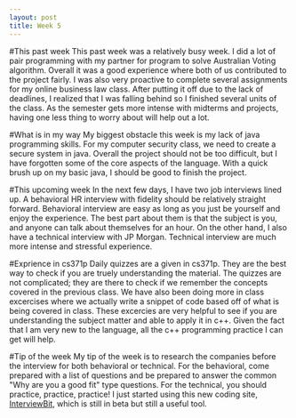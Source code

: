 ```yaml
---
layout: post
title: Week 5
---
```


#This past week
This past week was a relatively busy week. I did a lot of pair programming with my partner for program to solve Australian Voting algorithm. Overall it was a good experience where both of us contributed to the project fairly. I was also very proactive to complete several assignments for my online business law class. After putting it off due to the lack of deadlines, I realized that I was falling behind so I finished several units of the class. As the semester gets more intense with midterms and projects, having one less thing to worry about will help out a lot.

#What is in my way
My biggest obstacle this week is my lack of java programming skills. For my computer security class, we need to create a secure system in java. Overall the project should not be too difficult, but I have forgotten some of the core aspects of the language. With a quick brush up on my basic java, I should be good to finish the project. 

#This upcoming week
In the next few days, I have two job interviews lined up. A behavioral HR interview with fidelity should be relatively straight forward. Behavioral interview are easy as long as you just be yourself and enjoy the experience. The best part about them is that the subject is you, and anyone can talk about themselves for an hour. On the other hand, I also have a technical interview with JP Morgan. Technical interview are much more intense and stressful experience.

#Exprience in cs371p
Daily quizzes are a given in cs371p. They are the best way to check if you are truely understanding the material. The quizzes are not complicated; they are there to check if we remember the concepts covered in the previous class. We have also been doing more in class excercises where we actually write a snippet of code based off of what is being covered in class. These excercies are very helpful to see if you are understanding the subject matter and able to apply it in c++. Given the fact that I am very new to the language, all the c++ programming practice I can get will help.

#Tip of the week
My tip of the week is to research the companies before the interview for both behavioral or technical. For the behavioral, come prepared with a list of questions and be prepared to answer the common "Why are you a good fit" type questions. For the technical, you should practice, practice, practice! I just started using this new coding site, [InterviewBit](https://www.interviewbit.com/dashboard/), which is still in beta but still a useful tool.
